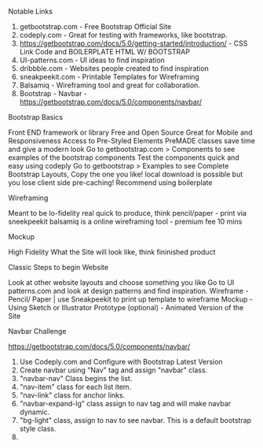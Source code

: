 Notable Links
1. getbootstrap.com - Free Bootstrap Official Site
2. codeply.com  - Great for testing with frameworks, like bootstrap.
3. https://getbootstrap.com/docs/5.0/getting-started/introduction/ - CSS Link Code and BOILERPLATE HTML W/ BOOTSTRAP
4. UI-patterns.com - UI ideas to find inspiration
5. dribbble.com - Websites people created to find inspiration
6. sneakpeekit.com - Printable Templates for Wireframing
7. Balsamiq - Wireframing tool and great for collaboration.
8. Bootstrap - Navbar - https://getbootstrap.com/docs/5.0/components/navbar/


Bootstrap Basics

Front END framework or library
Free and Open Source
Great for Mobile and Responsiveness
Access to Pre-Styled Elements
PreMADE classes save time and give a modern look
Go to getbootstrap.com > Components to see examples of the bootstrap components
Test the components quick and easy using codeply
Go to getbootstrap > Examples to see Complete Bootstrap Layouts, Copy the one you like!
local download is possible but you lose client side pre-caching!
Recommend using boilerplate 


Wireframing

Meant to be lo-fidelity 
real quick to produce, think pencil/paper  - print via sneekpeekit
balsamiq is a online wireframing tool - premium fee
10 mins




Mockup

High Fidelity
What the Site will look like, think fininished product


Classic Steps to begin Website 

Look at other website layouts and choose something you like
Go to UI patterns.com and look at design patterns and find inspiration.
Wireframe - Pencil/ Paper | use Sneakpeekit to print up template to wireframe
Mockup - Using Sketch or Illustrator
Prototype (optional) -  Animated Version of the Site  

Navbar Challenge

https://getbootstrap.com/docs/5.0/components/navbar/

1. Use Codeply.com and Configure with Bootstrap Latest Version
2. Create navbar using "Nav" tag and assign "navbar" class.
3. "navbar-nav" Class begins the list.
4. "nav-item" class for each list item.
5. "nav-link" class for anchor links.
6. "navbar-expand-lg" class assign to nav tag and will make navbar dynamic.
7. "bg-light" class, assign to nav to see navbar. This is a default bootstrap style class.
8.


